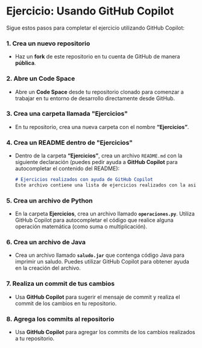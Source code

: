 # Ejercicio: Usando GitHub Copilot

Sigue estos pasos para completar el ejercicio utilizando GitHub Copilot:

### 1. Crea un nuevo repositorio
- Haz un **fork** de este repositorio en tu cuenta de GitHub de manera **pública**.

### 2. Abre un Code Space
- Abre un **Code Space** desde tu repositorio clonado para comenzar a trabajar en tu entorno de desarrollo directamente desde GitHub.

### 3. Crea una carpeta llamada "Ejercicios"
- En tu repositorio, crea una nueva carpeta con el nombre **“Ejercicios”**.

### 4. Crea un README dentro de "Ejercicios"
- Dentro de la carpeta **“Ejercicios”**, crea un archivo `README.md` con la siguiente declaración (puedes pedir ayuda a **GitHub Copilot** para autocompletar el contenido del README):

    ```markdown
    # Ejercicios realizados con ayuda de GitHub Copilot
    Este archivo contiene una lista de ejercicios realizados con la asistencia de GitHub Copilot.
    ```

### 5. Crea un archivo de Python
- En la carpeta **Ejercicios**, crea un archivo llamado **`operaciones.py`**. Utiliza GitHub Copilot para autocompletar el código que realice alguna operación matemática (como suma o multiplicación).

### 6. Crea un archivo de Java
- Crea un archivo llamado **`saludo.jar`** que contenga código Java para imprimir un saludo. Puedes utilizar GitHub Copilot para obtener ayuda en la creación del archivo.

### 7. Realiza un commit de tus cambios
- Usa **GitHub Copilot** para sugerir el mensaje de commit y realiza el commit de los cambios en tu repositorio.

### 8. Agrega los commits al repositorio
- Usa **GitHub Copilot** para agregar los commits de los cambios realizados a tu repositorio.

